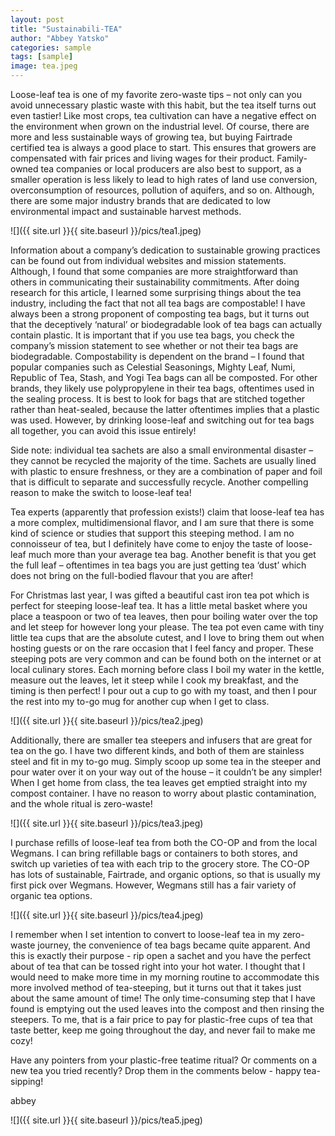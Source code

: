 ```yaml
---
layout: post
title: "Sustainabili-TEA"
author: "Abbey Yatsko"
categories: sample
tags: [sample]
image: tea.jpeg
---
```


Loose-leaf tea is one of my favorite zero-waste tips – not only can you avoid unnecessary plastic waste with this habit, but the tea itself turns out even tastier! Like most crops, tea cultivation can have a negative effect on the environment when grown on the industrial level. Of course, there are more and less sustainable ways of growing tea, but buying Fairtrade certified tea is always a good place to start. This ensures that growers are compensated with fair prices and living wages for their product. Family-owned tea companies or local producers are also best to support, as a smaller operation is less likely to lead to high rates of land use conversion, overconsumption of resources, pollution of aquifers, and so on. Although, there are some major industry brands that are dedicated to low environmental impact and sustainable harvest methods. 

![]({{ site.url }}{{ site.baseurl }}/pics/tea1.jpeg)

Information about a company’s dedication to sustainable growing practices can be found out from individual websites and mission statements. Although, I found that some companies are more straightforward than others in communicating their sustainability commitments. After doing research for this article, I learned some surprising things about the tea industry, including the fact that not all tea bags are compostable!  I have always been a strong proponent of composting tea bags, but it turns out that the deceptively ‘natural’ or biodegradable look of tea bags can actually contain plastic. It is important that if you use tea bags, you check the company’s mission statement to see whether or not their tea bags are biodegradable. Compostability is dependent on the brand – I found that popular companies such as Celestial Seasonings, Mighty Leaf, Numi, Republic of Tea, Stash, and Yogi Tea bags can all be composted. For other brands, they likely use polypropylene in their tea bags, oftentimes used in the sealing process.  It is best to look for bags that are stitched together rather than heat-sealed, because the latter oftentimes implies that a plastic was used. However, by drinking loose-leaf and switching out for tea bags all together, you can avoid this issue entirely!

Side note: individual tea sachets are also a small environmental disaster – they cannot be recycled the majority of the time. Sachets are usually lined with plastic to ensure freshness, or they are a combination of paper and foil that is difficult to separate and successfully recycle. Another compelling reason to make the switch to loose-leaf tea! 

Tea experts (apparently that profession exists!) claim that loose-leaf tea has a more complex, multidimensional flavor, and I am sure that there is some kind of science or studies that support this steeping method. I am no connoisseur of tea, but I definitely have come to enjoy the taste of loose-leaf much more than your average tea bag. Another benefit is that you get the full leaf – oftentimes in tea bags you are just getting tea ‘dust’ which does not bring on the full-bodied flavour that you are after!

For Christmas last year, I was gifted a beautiful cast iron tea pot which is perfect for steeping loose-leaf tea. It has a little metal basket where you place a teaspoon or two of tea leaves, then pour boiling water over the top and let steep for however long your please. The tea pot even came with tiny little tea cups that are the absolute cutest, and I love to bring them out when hosting guests or on the rare occasion that I feel fancy and proper. These steeping pots are very common and can be found both on the internet or at local culinary stores. Each morning before class I boil my water in the kettle, measure out the leaves, let it steep while I cook my breakfast, and the timing is then perfect! I pour out a cup to go with my toast, and then I pour the rest into my to-go mug for another cup when I get to class.

![]({{ site.url }}{{ site.baseurl }}/pics/tea2.jpeg)

Additionally, there are smaller tea steepers and infusers that are great for tea on the go. I have two different kinds, and both of them are stainless steel and fit in my to-go mug. Simply scoop up some tea in the steeper and pour  water over it on your way out of the house – it couldn’t be any simpler! When I get home from class, the tea leaves get emptied straight into my compost container. I have no reason to worry about plastic contamination, and the whole ritual is zero-waste!

![]({{ site.url }}{{ site.baseurl }}/pics/tea3.jpeg)

I purchase refills of loose-leaf tea from both the CO-OP and from the local Wegmans. I can bring refillable bags or containers to both stores, and switch up varieties of tea with each trip to the grocery store. The CO-OP has lots of sustainable, Fairtrade, and organic options, so that is usually my first pick over Wegmans. However, Wegmans still has a fair variety of organic tea options.

![]({{ site.url }}{{ site.baseurl }}/pics/tea4.jpeg)

I remember when I set intention to convert to loose-leaf tea in my zero-waste journey, the convenience of tea bags became quite apparent. And this is exactly their purpose - rip open a sachet and you have the perfect about of tea that can be tossed right into your hot water. I thought that I would need to make more time in my morning routine to accommodate this more involved method of tea-steeping, but it turns out that it takes just about the same amount of time! The only time-consuming step that I have found is emptying out the used leaves into the compost and then rinsing the steepers. To me, that is a fair price to pay for plastic-free cups of tea that taste better, keep me going throughout the day, and never fail to make me cozy!

Have any pointers from your plastic-free teatime ritual? Or comments on a new tea you tried recently? Drop them in the comments below - happy tea-sipping!

abbey

![]({{ site.url }}{{ site.baseurl }}/pics/tea5.jpeg)
